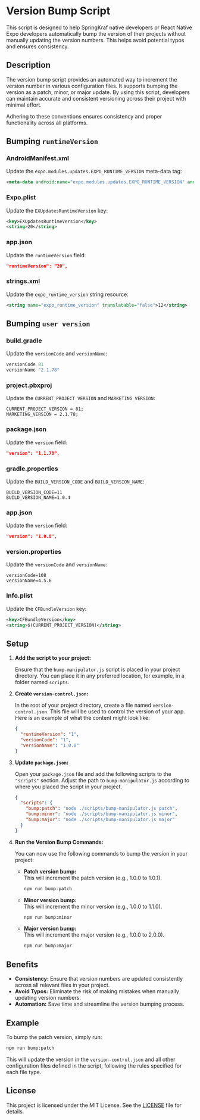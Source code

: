 # Version Bump Script

This script is designed to help SpringKraf native developers or React Native Expo developers automatically bump the version of their projects without manually updating the version numbers. This helps avoid potential typos and ensures consistency.

## Description

The version bump script provides an automated way to increment the version number in various configuration files. It supports bumping the version as a patch, minor, or major update. By using this script, developers can maintain accurate and consistent versioning across their project with minimal effort.

Adhering to these conventions ensures consistency and proper functionality across all platforms.

## Bumping `runtimeVersion`

### **AndroidManifest.xml**
Update the `expo.modules.updates.EXPO_RUNTIME_VERSION` meta-data tag:

```xml
<meta-data android:name="expo.modules.updates.EXPO_RUNTIME_VERSION" android:value="22" />
```

### **Expo.plist**
Update the `EXUpdatesRuntimeVersion` key:

```xml
<key>EXUpdatesRuntimeVersion</key>
<string>20</string>
```

### **app.json**
Update the `runtimeVersion` field:

```json
"runtimeVersion": "20",
```

### **strings.xml**
Update the `expo_runtime_version` string resource:

```xml
<string name="expo_runtime_version" translatable="false">12</string>
```

## Bumping `user version`

### **build.gradle**
Update the `versionCode` and `versionName`:

```groovy
versionCode 81
versionName "2.1.78"
```

### **project.pbxproj**
Update the `CURRENT_PROJECT_VERSION` and `MARKETING_VERSION`:

```plaintext
CURRENT_PROJECT_VERSION = 81;
MARKETING_VERSION = 2.1.78;
```

### **package.json**
Update the `version` field:

```json
"version": "1.1.78",
```

### **gradle.properties**
Update the `BUILD_VERSION_CODE` and `BUILD_VERSION_NAME`:

```plaintext
BUILD_VERSION_CODE=11
BUILD_VERSION_NAME=1.0.4
```

### **app.json**
Update the `version` field:

```json
"version": "1.0.8",
```

### **version.properties**
Update the `versionCode` and `versionName`:

```plaintext
versionCode=108
versionName=4.5.6
```

### **Info.plist**
Update the `CFBundleVersion` key:

```xml
<key>CFBundleVersion</key>
<string>$(CURRENT_PROJECT_VERSION)</string>
```

## Setup

1. **Add the script to your project:**

   Ensure that the `bump-manipulator.js` script is placed in your project directory. You can place it in any preferred location, for example, in a folder named `scripts`.

2. **Create `version-control.json`:**

   In the root of your project directory, create a file named `version-control.json`. This file will be used to control the version of your app. Here is an example of what the content might look like:

   ```json
   {
     "runtimeVersion": "1",
     "versionCode": "1",
     "versionName": "1.0.0"
   }
   ```

3. **Update `package.json`:**

   Open your `package.json` file and add the following scripts to the `"scripts"` section. Adjust the path to `bump-manipulator.js` according to where you placed the script in your project.

   ```json
   {
     "scripts": {
       "bump:patch": "node ./scripts/bump-manipulator.js patch",
       "bump:minor": "node ./scripts/bump-manipulator.js minor",
       "bump:major": "node ./scripts/bump-manipulator.js major"
     }
   }
   ```

4. **Run the Version Bump Commands:**

   You can now use the following commands to bump the version in your project:

   - **Patch version bump:**  
     This will increment the patch version (e.g., 1.0.0 to 1.0.1).
     ```sh
     npm run bump:patch
     ```

   - **Minor version bump:**  
     This will increment the minor version (e.g., 1.0.0 to 1.1.0).
     ```sh
     npm run bump:minor
     ```

   - **Major version bump:**  
     This will increment the major version (e.g., 1.0.0 to 2.0.0).
     ```sh
     npm run bump:major
     ```

## Benefits

- **Consistency:** Ensure that version numbers are updated consistently across all relevant files in your project.
- **Avoid Typos:** Eliminate the risk of making mistakes when manually updating version numbers.
- **Automation:** Save time and streamline the version bumping process.

## Example

To bump the patch version, simply run:
```sh
npm run bump:patch
```

This will update the version in the `version-control.json` and all other configuration files defined in the script, following the rules specified for each file type.

## License

This project is licensed under the MIT License. See the [LICENSE]([LICENSE](https://github.com/ferdylimmm9/bump-manipulator-native-springkraf/blob/main/LICENSE)) file for details.
